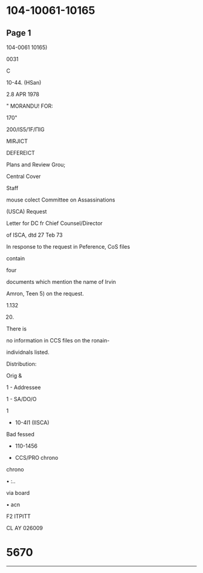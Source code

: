 # 104-10061-10165

## Page 1

104-0061 10165)

0031

C

10-44. (HSan)

2.8 APR 1978

" MORANDU! FOR:

170"

200/IS5/1F/ПIG

MIRJICT

DEFEREICT

Plans and Review Grou;

Central Cover

Staff

mouse colect Committee on Assassinations

(USCA) Request

Letter for DC fr Chief Counsel/Director

of ISCA, dtd 27 Teb 73

In response to the request in Peference, CoS files

contain

four

documents which mention the name of Irvin

Amron, Teen 5) on the request.

1.132

20.

There is

no information in CCS files on the ronain-

individnals listed.

Distribution:

Orig &

1 - Addressee

1 - SA/DO/O

1

- 10-4I1 (IISCA)

Bad fessed

- 110-1456

- CCS/PRO chrono

chrono

• :..

via board

• acn

F2 ITPITT

CL AY 026009

# 5670

---

